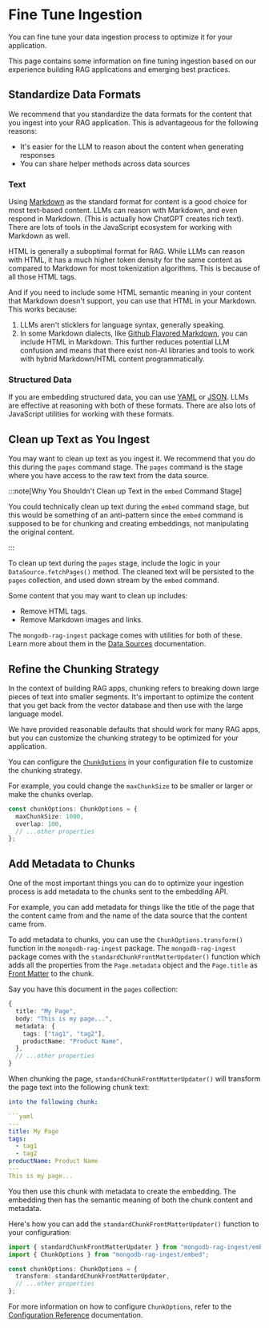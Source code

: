 # Fine Tune Ingestion

You can fine tune your data ingestion process to optimize it for your application.

This page contains some information on fine tuning ingestion
based on our experience building RAG applications and emerging best practices.

## Standardize Data Formats

We recommend that you standardize the data formats for the content that you ingest
into your RAG application. This is advantageous for the following reasons:

- It's easier for the LLM to reason about the content when generating responses
- You can share helper methods across data sources

### Text

Using [Markdown](https://www.markdownguide.org/) as the standard format for content
is a good choice for most text-based content. LLMs can reason with Markdown,
and even respond in Markdown. (This is actually how ChatGPT creates rich text).
There are lots of tools in the JavaScript ecosystem for working with Markdown as well.

HTML is generally a suboptimal format for RAG. While LLMs can reason with HTML,
it has a much higher token density for the same content as compared to Markdown
for most tokenization algorithms. This is because of all those HTML tags.

And if you need to include some HTML semantic meaning in your content that
Markdown doesn't support, you can use that HTML in your Markdown. This works because:

1. LLMs aren't sticklers for language syntax, generally speaking.
2. In some Markdown dialects, like [Github Flavored Markdown](https://github.github.com/gfm/), you can include HTML in Markdown. This further reduces potential LLM confusion and means that
   there exist non-AI libraries and tools to work with hybrid Markdown/HTML content programmatically.

### Structured Data

If you are embedding structured data, you can use [YAML](https://yaml.org/)
or [JSON](https://www.json.org/json-en.html).
LLMs are effective at reasoning with both of these formats. There are also
lots of JavaScript utilities for working with these formats.

## Clean up Text as You Ingest

You may want to clean up text as you ingest it. We recommend that you do this
during the `pages` command stage. The `pages` command is the
stage where you have access to the raw text from the data source.

:::note[Why You Shouldn't Clean up Text in the `embed` Command Stage]

You could technically clean up text during the `embed` command stage,
but this would be something of an anti-pattern since the `embed` command
is supposed to be for chunking and creating embeddings, not manipulating the original content.

:::

To clean up text during the `pages` stage, include the logic in your `DataSource.fetchPages()` method.
The cleaned text will be persisted to the `pages` collection, and used down stream by the `embed` command.

Some content that you may want to clean up includes:

- Remove HTML tags.
- Remove Markdown images and links.

The `mongodb-rag-ingest` package comes with utilities for both of these.
Learn more about them in the [Data Sources](./data-sources.md#data-source-helpers) documentation.

## Refine the Chunking Strategy

In the context of building RAG apps, chunking refers to breaking down large pieces
of text into smaller segments. It's important to optimize the content that
you get back from the vector database and then use with the large language model.

We have provided reasonable defaults that should work for many RAG apps,
but you can customize the chunking strategy to be optimized for your application.

You can configure the [`ChunkOptions`](./configuration-reference.md#chunkoptions)
in your configuration file to customize the chunking strategy.

For example, you could change the `maxChunkSize` to be smaller or larger
or make the chunks overlap.

```ts
const chunkOptions: ChunkOptions = {
  maxChunkSize: 1000,
  overlap: 100,
  // ...other properties
};
```

## Add Metadata to Chunks

One of the most important things you can do to optimize your ingestion process
is add metadata to the chunks sent to the embedding API.

For example, you can add metadata for things like the title of the page that
the content came from and the name of the data source that the content came from.

To add metadata to chunks, you can use the `ChunkOptions.transform()` function in the `mongodb-rag-ingest` package. The `mongodb-rag-ingest` package comes with the
`standardChunkFrontMatterUpdater()` function which adds all the properties from the
`Page.metadata` object and the `Page.title` as [Front Matter](https://jekyllrb.com/docs/front-matter/)
to the chunk.

Say you have this document in the `pages` collection:

```ts
{
  title: "My Page",
  body: "This is my page...",
  metadata: {
    tags: ["tag1", "tag2"],
    productName: "Product Name",
  },
  // ...other properties
}
```

When chunking the page, `standardChunkFrontMatterUpdater()` will transform
the page text into the following chunk text:

````yaml
into the following chunk:

```yaml
---
title: My Page
tags:
  - tag1
  - tag2
productName: Product Name
---
This is my page...
````

You then use this chunk with metadata to create the embedding.
The embedding then has the semantic meaning of both the chunk content and metadata.

Here's how you can add the `standardChunkFrontMatterUpdater()` function to your configuration:

```ts
import { standardChunkFrontMatterUpdater } from "mongodb-rag-ingest/embed";
import { ChunkOptions } from "mongodb-rag-ingest/embed";

const chunkOptions: ChunkOptions = {
  transform: standardChunkFrontMatterUpdater,
  // ...other properties
};
```

For more information on how to configure `ChunkOptions`,
refer to the [Configuration Reference](./configuration-reference.md#chunkoptions) documentation.

